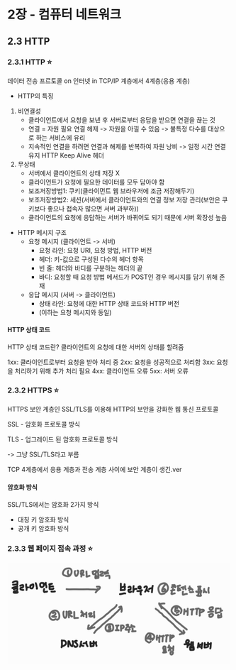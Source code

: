 # 2장 - 컴퓨터 네트워크

## 2.3 HTTP

### 2.3.1 HTTP ⭐

데이터 전송 프르토콜 on 인터넷 in TCP/IP 계층에서 4계층(응용 계층)

- HTTP의 특징

1. 비연결성
   - 클라이언트에서 요청을 보낸 후 서버로부터 응답을 받으면 연결을 끊는 것
   - 연결 = 자원 필요     연결 헤제 -> 자원을 아낄 수 있음 -> 불특정 다수를 대상으로 하는 서비스에 유리
   - 지속적인 연결을 하려면 연결과 해제를 반복하여 자원 낭비 -> 일정 시간 연결 유지 HTTP Keep Alive 헤더
2. 무상태
   - 서버에서 클라이언트의 상태 저장 X
   - 클라이언트가 요청에 필요한 데이터를 모두 담아야 함
   - 보조저장방법1: 쿠키(클라이먼트 웹 브라우저에 조금 저장해두기)
   - 보조저장방법2: 세션(서버에서 클라이언트와의 연결 정보 저장 관리(보안은 쿠키보다 좋으나 접속자 많으면 서버 과부하))
   - 클라이언트의 요청에 응답하는 서버가 바뀌어도 되기 때문에 서버 확장성 높음

- HTTP 메시지 구조
  - 요청 메시지 (클라이언트 -> 서버)
    - 요청 라인: 요청 URI, 요청 방법, HTTP 버전
    - 헤더: 키-값으로 구성된 다수의 헤더 항목
    - 빈 줄: 헤더와 바디를 구분하는 헤더의 끝
    - 바디: 요청할 때 요청 방법 메서드가 POST인 경우 메시지를 담기 위해 존재
  - 응답 메시지 (서버 -> 클라이언트)
    - 상태 라인: 요청에 대한 HTTP 상태 코드와 HTTP 버전
    - (이하는 요청 메시지와 동일)

#### HTTP 상태 코드

HTTP 상태 코드란? 클라이언트의 요청에 대한 서버의 상태를 할려줌

1xx: 클라이언트로부터 요청을 받아 처리 중
2xx: 요청을 성공적으로 처리함 
3xx: 요청을 처리하기 위해 추가 처리 필요
4xx: 클라이언트 오류
5xx: 서버 오류

### 2.3.2 HTTPS ⭐

HTTPS 보안 계층인 SSL/TLS를 이용해 HTTP의 보안을 강화한 웹 통신 프로토콜

SSL - 암호화 프로토콜 방식

TLS - 업그레이드 된 암호화 프로토콜 방식

-> 그냥 SSL/TLS라고 부름

TCP 4계층에서 응용 계층과 전송 계층 사이에 보안 계층이 생긴.ver

#### 암호화 방식

SSL/TLS에서는 암호화 2가지 방식

- 대칭 키 암호화 방식
- 공개 키 암호화 방식

### 2.3.3 웹 페이지 접속 과정 ⭐

![Alt text](web.png)
